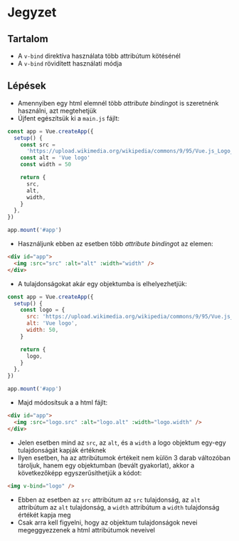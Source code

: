 # Jegyzet

## Tartalom

- A `v-bind` direktíva használata több attribútum kötésénél
- A `v-bind` rövidített használati módja

## Lépések

- Amennyiben egy html elemnél több *attribute binding*ot is szeretnénk használni, azt megtehetjük
- Újfent egészítsük ki a `main.js` fájlt:

```js
const app = Vue.createApp({
  setup() {
    const src =
      'https://upload.wikimedia.org/wikipedia/commons/9/95/Vue.js_Logo_2.svg'
    const alt = 'Vue logo'
    const width = 50

    return {
      src,
      alt,
      width,
    }
  },
})

app.mount('#app')
```

- Használjunk ebben az esetben több *attribute binding*ot az elemen:

```html
<div id="app">
  <img :src="src" :alt="alt" :width="width" />
</div>
```

- A tulajdonságokat akár egy objektumba is elhelyezhetjük:

```js
const app = Vue.createApp({
  setup() {
    const logo = {
      src: 'https://upload.wikimedia.org/wikipedia/commons/9/95/Vue.js_Logo_2.svg',
      alt: 'Vue logo',
      width: 50,
    }

    return {
      logo,
    }
  },
})

app.mount('#app')
```

- Majd módosítsuk a a html fájlt:

```html
<div id="app">
  <img :src="logo.src" :alt="logo.alt" :width="logo.width" />
</div>
```

- Jelen esetben mind az `src`, az `alt`, és a `width` a logo objektum egy-egy tulajdonságát kapják értéknek
- Ilyen esetben, ha az attribútumok értékeit nem külön 3 darab változóban tároljuk, hanem egy objektumban (bevált gyakorlat), akkor a következőképp egyszerűsíthetjük a kódot:

```html
<img v-bind="logo" />
```

- Ebben az esetben az `src` attribútum az `src` tulajdonság, az `alt` attribútum az `alt` tulajdonság, a `width` attribútum a `width` tulajdonság értékét kapja meg
- Csak arra kell figyelni, hogy az objektum tulajdonságok nevei megeggyezzenek a html attribútumok neveivel
